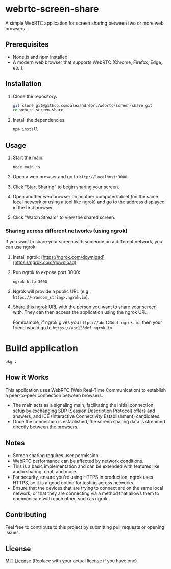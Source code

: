 # webrtc-screen-share

A simple WebRTC application for screen sharing between two or more web browsers.

## Prerequisites

- Node.js and npm installed.
- A modern web browser that supports WebRTC (Chrome, Firefox, Edge, etc.).

## Installation

1.  Clone the repository:

    ```bash
    git clone git@github.com:alexandreprl/webrtc-screen-share.git
    cd webrtc-screen-share
    ```

2.  Install the dependencies:

    ```bash
    npm install
    ```

## Usage

1.  Start the main:

    ```bash
    node main.js
    ```

2.  Open a web browser and go to `http://localhost:3000`.

3.  Click "Start Sharing" to begin sharing your screen.

4.  Open another web browser on another computer/tablet (on the same local network or using a tool like ngrok) and go to the address displayed in the first browser.

5.  Click "Watch Stream" to view the shared screen.

### Sharing across different networks (using ngrok)

If you want to share your screen with someone on a different network, you can use ngrok:

1.  Install ngrok: [https://ngrok.com/download](https://ngrok.com/download)

2.  Run ngrok to expose port 3000:

    ```bash
    ngrok http 3000
    ```

3.  Ngrok will provide a public URL (e.g., `https://<random_string>.ngrok.io`).

4.  Share this ngrok URL with the person you want to share your screen with. They can then access the application using the ngrok URL.

    For example, if ngrok gives you `https://abc123def.ngrok.io`, then your friend would go to `https://abc123def.ngrok.io`

# Build application

`pkg .`

## How it Works

This application uses WebRTC (Web Real-Time Communication) to establish a peer-to-peer connection between browsers.

-   The main acts as a signaling main, facilitating the initial connection setup by exchanging SDP (Session Description Protocol) offers and answers, and ICE (Interactive Connectivity Establishment) candidates.
-   Once the connection is established, the screen sharing data is streamed directly between the browsers.

## Notes

-   Screen sharing requires user permission.
-   WebRTC performance can be affected by network conditions.
-   This is a basic implementation and can be extended with features like audio sharing, chat, and more.
-   For security, ensure you're using HTTPS in production. ngrok uses HTTPS, so it is a good option for testing across networks.
-   Ensure that the devices that are trying to connect are on the same local network, or that they are connecting via a method that allows them to communicate with each other, such as ngrok.

## Contributing

Feel free to contribute to this project by submitting pull requests or opening issues.

## License

[MIT License](LICENSE.txt) (Replace with your actual license if you have one)
